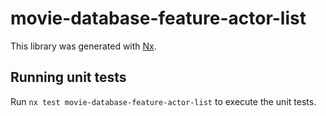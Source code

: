 # movie-database-feature-actor-list

This library was generated with [Nx](https://nx.dev).

## Running unit tests

Run `nx test movie-database-feature-actor-list` to execute the unit tests.
